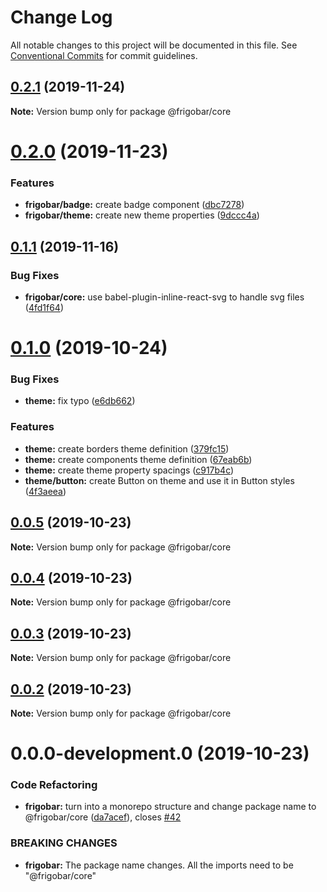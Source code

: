 # Change Log

All notable changes to this project will be documented in this file.
See [Conventional Commits](https://conventionalcommits.org) for commit guidelines.

## [0.2.1](https://github.com/allyssonsantos/frigobar/compare/@frigobar/core@0.2.0...@frigobar/core@0.2.1) (2019-11-24)

**Note:** Version bump only for package @frigobar/core





# [0.2.0](https://github.com/allyssonsantos/frigobar/compare/@frigobar/core@0.1.1...@frigobar/core@0.2.0) (2019-11-23)


### Features

* **frigobar/badge:** create badge component ([dbc7278](https://github.com/allyssonsantos/frigobar/commit/dbc727856a53480d1701c08a6b661afcce94040b))
* **frigobar/theme:** create new theme properties ([9dccc4a](https://github.com/allyssonsantos/frigobar/commit/9dccc4ac297152a2553cb8cca211847d236439dd))





## [0.1.1](https://github.com/allyssonsantos/frigobar/compare/@frigobar/core@0.1.0...@frigobar/core@0.1.1) (2019-11-16)


### Bug Fixes

* **frigobar/core:** use babel-plugin-inline-react-svg to handle svg files ([4fd1f64](https://github.com/allyssonsantos/frigobar/commit/4fd1f6440563ad121e3b3fee3c410905bcda346d))





# [0.1.0](https://github.com/allyssonsantos/frigobar/compare/@frigobar/core@0.0.5...@frigobar/core@0.1.0) (2019-10-24)


### Bug Fixes

* **theme:** fix typo ([e6db662](https://github.com/allyssonsantos/frigobar/commit/e6db6623cb60e7853fc9b49023a53184744194e5))


### Features

* **theme:** create borders theme definition ([379fc15](https://github.com/allyssonsantos/frigobar/commit/379fc15dbb6f081797c6d5ea840b713a5b816647))
* **theme:** create components theme definition ([67eab6b](https://github.com/allyssonsantos/frigobar/commit/67eab6b1b93cb0c512615f8fc9bb16eecabe497e))
* **theme:** create theme property spacings ([c917b4c](https://github.com/allyssonsantos/frigobar/commit/c917b4c4729687782672ad74c369db29aa586669))
* **theme/button:** create Button on theme and use it in Button styles ([4f3aeea](https://github.com/allyssonsantos/frigobar/commit/4f3aeea89c52a6d1f037d3223e3d147e1d9adeaf))





## [0.0.5](https://github.com/allyssonsantos/frigobar/compare/@frigobar/core@0.0.4...@frigobar/core@0.0.5) (2019-10-23)

**Note:** Version bump only for package @frigobar/core





## [0.0.4](https://github.com/allyssonsantos/frigobar/compare/@frigobar/core@0.0.3...@frigobar/core@0.0.4) (2019-10-23)

**Note:** Version bump only for package @frigobar/core





## [0.0.3](https://github.com/allyssonsantos/frigobar/compare/@frigobar/core@0.0.2...@frigobar/core@0.0.3) (2019-10-23)

**Note:** Version bump only for package @frigobar/core





## [0.0.2](https://github.com/allyssonsantos/frigobar/compare/@frigobar/core@0.0.0-development.0...@frigobar/core@0.0.2) (2019-10-23)

**Note:** Version bump only for package @frigobar/core





# 0.0.0-development.0 (2019-10-23)


### Code Refactoring

* **frigobar:** turn into a monorepo structure and change package name to @frigobar/core ([da7acef](https://github.com/allyssonsantos/frigobar/commit/da7acef965ac264fb534e4367dbbb1be563378db)), closes [#42](https://github.com/allyssonsantos/frigobar/issues/42)


### BREAKING CHANGES

* **frigobar:** The package name changes. All the imports need to be "@frigobar/core"
